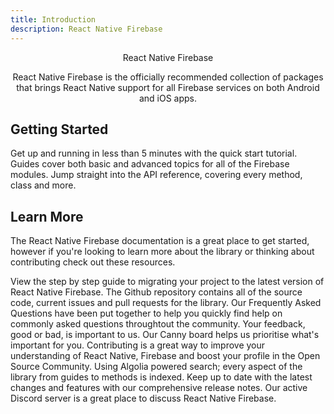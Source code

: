 ```yaml
---
title: Introduction
description: React Native Firebase
---
```


<div style="text-align: center;">
  <LogoAnimated></LogoAnimated>
  <Heading el="h1">React Native Firebase</Heading>
  <p>
    React Native Firebase is the officially recommended collection of packages that brings React Native support for all Firebase services on both Android and iOS apps.
  </p>
</div>

## Getting Started

<Grid columns="3">
  <Block
    title="Quick Start"
    to="/quick-start"
    icon="done"
    color="#2196F3"
  >
    Get up and running in less than 5 minutes with the quick start tutorial. 
  </Block>
  <Block
    title="Guides"
    to="/guides"
    icon="school"
    color="#4CAF50"
  >
    Guides cover both basic and advanced topics for all of the Firebase modules.
  </Block>
  <Block
    title="Reference"
    to="/{{ latest_version }}"
    icon="layers"
    color="#9C27B0"
  >
    Jump straight into the API reference, covering every method, class and more.
  </Block>
</Grid>

## Learn More

The React Native Firebase documentation is a great place to get started, however if you're looking to learn more about the library or thinking about contributing check out these resources.

<Grid columns="2">
  <Block
    title="Migrating to v6"
    to="/migrating-to-v6"
    icon="new_releases"
    color="#03a9f4"
  >
    View the step by step guide to migrating your project to the latest version of React Native Firebase.
  </Block>
  <Block
    title="Github"
    to="https://github.com/invertase/react-native-firebase"
    icon="code"
    color="#24292e"
  >
    The Github repository contains all of the source code, current issues and pull requests for the library.
  </Block>
  <Block
    title="FAQs"
    to="/faqs"
    icon="question_answer"
    color="#4caf50"
  >
    Our Frequently Asked Questions have been put together to help you quickly find help on commonly asked questions 		throughtout the community.
  </Block>
  <Block
    title="Feedback"
    to="/feedback"
    icon="record_voice_over"
    color="#00bcd4"
  >
    Your feedback, good or bad, is important to us. Our Canny board helps us prioritise what's important for you.
  </Block>
  <Block
    title="Contributing"
    to="/contributing"
    icon="layers"
    color="#e91e63"
  >
    Contributing is a great way to improve your understanding of React Native, Firebase and boost your profile in the Open Source Community.
  </Block>
  <Block
    title="Search"
    to="/search"
    icon="search"
    color="#3f51b5"
  >
    Using Algolia powered search; every aspect of the library from guides to methods is indexed.
  </Block>
  <Block
    title="Releases"
    to="/releases"
    icon="stars"
    color="#00bcd4"
  >
    Keep up to date with the latest changes and features with our comprehensive release notes.
  </Block>
  <Block
    title="Community Chat"
    to="https://discordapp.com/invite/XsKpw4"
    icon="speaker_notes"
    color="#7289DA"
  >
    Our active Discord server is a great place to discuss React Native Firebase.
  </Block>
</Grid>
